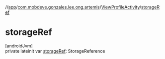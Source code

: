 //[app](../../../index.md)/[com.mobdeve.gonzales.lee.ong.artemis](../index.md)/[ViewProfileActivity](index.md)/[storageRef](storage-ref.md)

# storageRef

[androidJvm]\
private lateinit var [storageRef](storage-ref.md): StorageReference
